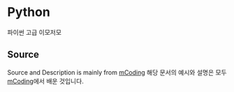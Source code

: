 # Python
파이썬 고급 이모저모

## Source
Source and Description is mainly from [mCoding](https://www.youtube.com/channel/UCaiL2GDNpLYH6Wokkk1VNcg)
해당 문서의 예시와 설명은 모두 [mCoding](https://www.youtube.com/channel/UCaiL2GDNpLYH6Wokkk1VNcg)에서 배운 것입니다.
